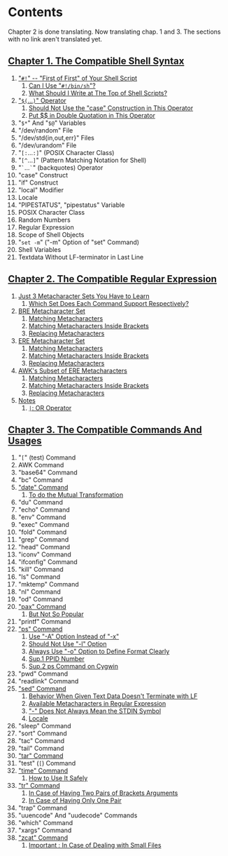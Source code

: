 # Contents

Chapter 2 is done translating. Now translating chap. 1 and 3. The sections with no link aren't translated yet.


## [Chapter 1. The Compatible Shell Syntax](1/README.md)

1. ["`#!`" -- "First of First" of Your Shell Script](1/-2321_shebang.md#----first-of-first-of-your-shell-script)
   1. [Can I Use "`#!/bin/sh`"?](1/-2321_shebang.md#----first-of-first-of-your-shell-script)
   1. [What Should I Write at The Top of Shell Scripts?](1/-2321_shebang.md#----first-of-first-of-your-shell-script)
1. ["`$(`...`)`" Operator](1/-2428_dollar_parenthes.md#-operator)
   1. [Should Not Use the "case" Construction in This Operator](1/-2428_dollar_parenthes.md#-operator)
   1. [Put $$ in Double Quotation in This Operator](1/-2428_dollar_parenthes.md#-operator)
1. "`$*`" And "`$@`" Variables
1. "/dev/random" File
1. "/dev/std{in,out,err}" Files
1. "/dev/urandom" File
1. "`[:`...`:]`" (POSIX Character Class)
1. "`[^`...`]`" (Pattern Matching Notation for Shell)
1. "`` ` ``...`` ` ``" (backquotes) Operator
1. "case" Construct
1. "if" Construct
1. "local" Modifier
1. Locale
1. "PIPESTATUS", "pipestatus" Variable
1. POSIX Character Class
1. Random Numbers
1. Regular Expression
1. Scope of Shell Objects
1. "`set -m`" ("-m" Option of "set" Command)
1. Shell Variables
1. Textdata Without LF-terminator in Last Line

## [Chapter 2. The Compatible Regular Expression](2/README.md)

1. [Just 3 Metacharacter Sets You Have to Learn](2/00_3_metachar_set.md#just-3-metacharacter-sets-you-have-to-learn)
   1. [Which Set Does Each Command Support Respectively?](2/00_3_metachar_set.md#just-3-metacharacter-sets-you-have-to-learn)
1. [BRE Metacharacter Set](2/11_BRE.md#bre-metacharacter-set)
   1. [Matching Metacharacters](2/11_BRE.md#bre-metacharacter-set)
   1. [Matching Metacharacters Inside Brackets](2/11_BRE.md#bre-metacharacter-set)
   1. [Replacing Metacharacters](2/11_BRE.md#bre-metacharacter-set)
1. [ERE Metacharacter Set](2/12_ERE.md#ere-metacharacter-set)
   1. [Matching Metacharacters](2/12_ERE.md#ere-metacharacter-set)
   1. [Matching Metacharacters Inside Brackets](2/12_ERE.md#ere-metacharacter-set)
   1. [Replacing Metacharacters](2/12_ERE.md#ere-metacharacter-set)
1. [AWK's Subset of ERE Metacharacters](2/13_AWK_subset.md#awks-subset-of-ere-metacharacters)
   1. [Matching Metacharacters](2/13_AWK_subset.md#awks-subset-of-ere-metacharacters)
   1. [Matching Metacharacters Inside Brackets](2/13_AWK_subset.md#awks-subset-of-ere-metacharacters)
   1. [Replacing Metacharacters](2/13_AWK_subset.md#awks-subset-of-ere-metacharacters)
1. [Notes](2/21_notes.md#notes)
   1. [`|`: OR Operator](2/21_notes.md#notes)

## [Chapter 3. The Compatible Commands And Usages](3/README.md)

1. "`[`" (test) Command
1. AWK Command
1. "base64" Command
1. "bc" Command
1. ["date" Command](3/date.md#date-command)
   1. [To do the Mutual Transformation](3/date.md#date-command)
1. "du" Command
1. "echo" Command
1. "env" Command
1. "exec" Command
1. "fold" Command
1. "grep" Command
1. "head" Command
1. "iconv" Command
1. "ifconfig" Command
1. "kill" Command
1. "ls" Command
1. "mktemp" Command
1. "nl" Command
1. "od" Command
1. ["pax" Command](3/pax.md#pax-command)
   1. [But Not So Popular](3/pax.md#pax-command)
1. "printf" Command
1. ["ps" Command](3/ps.md#ps-command)
   1. [Use "-A" Option Instead of "-x"](3/ps.md#ps-command)
   1. [Should Not Use "-l" Option](3/ps.md#ps-command)
   1. [Always Use "-o" Option to Define Format Clearly](3/ps.md#ps-command)
   1. [Sup.1 PPID Number](3/ps.md#ps-command)
   1. [Sup.2 ps Command on Cygwin](3/ps.md#ps-command)
1. "pwd" Command
1. "readlink" Command
1. ["sed" Command](3/sed.md#sed-command)
   1. [Behavior When Given Text Data Doesn't Terminate with LF](3/sed.md#sed-command)
   1. [Available Metacharacters in Regular Expression](3/sed.md#sed-command)
   1. ["-" Does Not Always Mean the STDIN Symbol](3/sed.md#sed-command)
   1. [Locale](3/sed.md#sed-command)
1. "sleep" Command
1. "sort" Command
1. "tac" Command
1. "tail" Command
1. ["tar" Command](3/tar.md#tar-command)
1. "test" (`[`) Command
1. ["time" Command](3/time.md#time-command)
   1. [How to Use It Safely](3/time.md#time-command)
1. ["tr" Command](3/tr.md#tr-command)
   1. [In Case of Having Two Pairs of Brackets Arguments](3/tr.md#tr-command)
   1. [In Case of Having Only One Pair](3/tr.md#tr-command)
1. "trap" Command
1. "uuencode" And "uudecode" Commands
1. "which" Command
1. "xargs" Command
1. ["zcat" Command](3/zcat.md#zcat-command)
   1. [Important : In Case of Dealing with Small Files](3/zcat.md#zcat-command)
